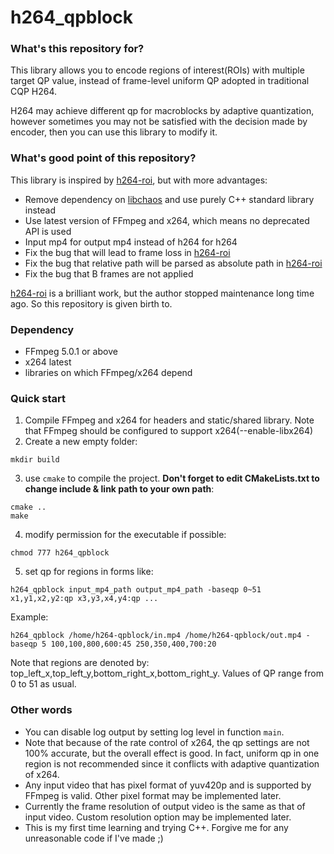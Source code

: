 # h264_qpblock

### What's this repository for?
This library allows you to encode regions of interest(ROIs) with multiple target QP value, instead of frame-level uniform QP adopted in traditional CQP H264.

H264 may achieve different qp for macroblocks by adaptive quantization, however sometimes you may not be satisfied with the decision made by encoder, then you can use this library to modify it.

### What's good point of this repository?
This library is inspired by [h264-roi](https://github.com/ChaoticEnigma/h264-roi), but with more advantages:

- Remove dependency on [libchaos](https://github.com/ChaoticEnigma/libchaos) and use purely C++ standard library instead
- Use latest version of FFmpeg and x264, which means no deprecated API is used
- Input mp4 for output mp4 instead of h264 for h264
- Fix the bug that will lead to frame loss in [h264-roi](https://github.com/ChaoticEnigma/h264-roi)
- Fix the bug that relative path will be parsed as absolute path in [h264-roi](https://github.com/ChaoticEnigma/h264-roi)
- Fix the bug that B frames are not applied

[h264-roi](https://github.com/ChaoticEnigma/h264-roi) is a brilliant work, but the author stopped maintenance long time ago. So this repository is given birth to.

### Dependency
- FFmpeg 5.0.1 or above
- x264 latest
- libraries on which FFmpeg/x264 depend

### Quick start
1. Compile FFmpeg and x264 for headers and static/shared library. Note that FFmpeg should be configured to support x264(--enable-libx264)
2. Create a new empty folder:
```shell
mkdir build
```
3. use `cmake` to compile the project. **Don't forget to edit CMakeLists.txt to change include & link path to your own path**:
```shell
cmake ..
make
```
4. modify permission for the executable if possible:
```shell
chmod 777 h264_qpblock
```
5. set qp for regions in forms like:
```shell
h264_qpblock input_mp4_path output_mp4_path -baseqp 0~51 x1,y1,x2,y2:qp x3,y3,x4,y4:qp ...
```
Example:
```shell
h264_qpblock /home/h264-qpblock/in.mp4 /home/h264-qpblock/out.mp4 -baseqp 5 100,100,800,600:45 250,350,400,700:20
```
Note that regions are denoted by: top_left_x,top_left_y,bottom_right_x,bottom_right_y.
Values of QP range from 0 to 51 as usual.

### Other words
- You can disable log output by setting log level in function `main`.
- Note that because of the rate control of x264, the qp settings are not 100% accurate, but the overall effect is good. In fact, uniform qp in one region is not recommended since it conflicts with adaptive quantization of x264.
- Any input video that has pixel format of yuv420p and is supported by FFmpeg is valid. Other pixel format may be implemented later.
- Currently the frame resolution of output video is the same as that of input video. Custom resolution option may be implemented later.
- This is my first time learning and trying C++. Forgive me for any unreasonable code if I've made ;)
